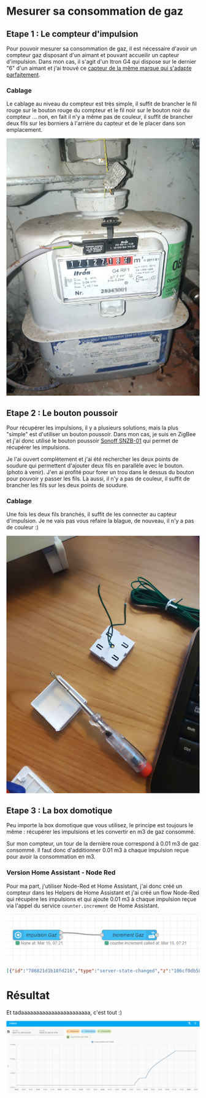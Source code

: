 # Mesurer sa consommation de gaz
## Etape 1 : Le compteur d'impulsion
Pour pouvoir mesurer sa consommation de gaz, il est nécessaire d'avoir un compteur gaz disposant d'un aimant et pouvant accueilir un capteur d'impulsion.
Dans mon cas, il s'agit d'un Itron G4 qui dispose sur le dernier "6" d'un aimant et j'ai trouvé ce [capteur de la même marque qui s'adapte parfaitement](https://www.compteur-energie.com/gaz-emetteur-impulsions-itron-rf1.htm).

### Cablage
Le cablage au niveau du compteur est très simple, il suffit de brancher le fil rouge sur le bouton rouge du compteur et le fil noir sur le bouton noir du compteur ... non, en fait il n'y a même pas de couleur, il suffit de brancher deux fils sur les borniers à l'arrière du capteur et de le placer dans son emplacement.

![Compteur Gaz](./images/01-compteur.jpg)

## Etape 2 : Le bouton poussoir
Pour récupérer les impulsions, il y a plusieurs solutions, mais la plus "simple" est d'utiliser un bouton poussoir. Dans mon cas, je suis en ZigBee et j'ai donc utilisé le bouton poussoir [Sonoff SNZB-01](https://www.zigbee2mqtt.io/devices/SNZB-01.html) qui permet de récupérer les impulsions.

Je l'ai ouvert complètement et j'ai été rechercher les deux points de soudure qui permettent d'ajouter deux fils en parallèle avec le bouton. (photo à venir). J'en ai profité pour forer un trou dans le dessus du bouton pour pouvoir y passer les fils. Là aussi, il n'y a pas de couleur, il suffit de brancher les fils sur les deux points de soudure.

### Cablage
Une fois les deux fils branchés, il suffit de les connecter au capteur d'impulsion. Je ne vais pas vous refaire la blague, de nouveau, il n'y a pas de couleur :)

![Bouton Poussoir](./images/02-bouton.jpg)

## Etape 3 : La box domotique
Peu importe la box domotique que vous utilisez, le principe est toujours le même : récupérer les impulsions et les convertir en m3 de gaz consommé.

Sur mon compteur, un tour de la dernière roue correspond à 0.01 m3 de gaz consommé. Il faut donc d'additionner 0.01 m3 à chaque impulsion reçue pour avoir la consommation en m3.

### Version Home Assistant - Node Red
Pour ma part, j'utiliser Node-Red et Home Assistant, j'ai donc créé un compteur dans les Helpers de Home Assistant et j'ai créé un flow Node-Red qui récupère les impulsions et qui ajoute 0.01 m3 à chaque impulsion reçue via l'appel du service `counter.increment` de Home Assistant.

![Node-Red](./images/03-node-red.jpg)

```json
[{"id":"786821d1b18fd216","type":"server-state-changed","z":"106cf0db58f8d53d","name":"Impulsion Gaz","server":"af11678a.3c0e98","version":4,"exposeToHomeAssistant":false,"haConfig":[{"property":"name","value":""},{"property":"icon","value":""}],"entityidfilter":"sensor.impulsion_gaz_action","entityidfiltertype":"exact","outputinitially":false,"state_type":"str","haltifstate":"\"\"","halt_if_type":"jsonata","halt_if_compare":"is_not","outputs":2,"output_only_on_state_change":true,"for":"0","forType":"num","forUnits":"minutes","ignorePrevStateNull":false,"ignorePrevStateUnknown":false,"ignorePrevStateUnavailable":false,"ignoreCurrentStateUnknown":false,"ignoreCurrentStateUnavailable":false,"outputProperties":[{"property":"payload","propertyType":"msg","value":"","valueType":"entityState"},{"property":"data","propertyType":"msg","value":"","valueType":"eventData"},{"property":"topic","propertyType":"msg","value":"","valueType":"triggerId"}],"x":170,"y":680,"wires":[["6efe4b92bbcc494c"],[]]},{"id":"6efe4b92bbcc494c","type":"api-call-service","z":"106cf0db58f8d53d","name":"Increment Gaz","server":"af11678a.3c0e98","version":5,"debugenabled":false,"domain":"counter","service":"increment","areaId":[],"deviceId":[],"entityId":["counter.compteur_gaz"],"data":"","dataType":"jsonata","mergeContext":"","mustacheAltTags":false,"outputProperties":[],"queue":"none","x":440,"y":680,"wires":[[]]},{"id":"af11678a.3c0e98","type":"server","name":"Home Assistant","version":2,"addon":true,"rejectUnauthorizedCerts":true,"ha_boolean":"y|yes|true|on|home|open","connectionDelay":true,"cacheJson":true,"heartbeat":false,"heartbeatInterval":30}]
```

# Résultat
Et tadaaaaaaaaaaaaaaaaaaaaaaa, c'est tout :)

![Historique)](./images/04-historique.jpg)